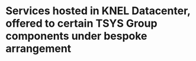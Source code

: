 # Services hosted in KNEL Datacenter, offered to certain TSYS Group components under bespoke arrangement
